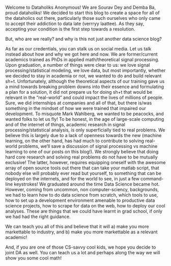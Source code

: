 <!--
.. title: About Us
.. slug: about-us
.. date: 2015-07-29 10:35:38 UTC-07:00
.. tags:
.. category:
.. link:
.. description:
.. type: text
-->

Welcome to Dataholiks Anonymous! We are Sourav Dey and Demba Ba, proud dataholiks!  We decided to start this blog to create a space for all of the dataholics out there, particularly those such ourselves who only came to accept their addiction to data late (verrryy laattee). As they say, accepting your condition is the first step towards a resolution.

But, who are we really? and why is this not just another data science blog?

As far as our credentials, you can stalk us on social media. Let us talk instead about how and why we got here and now. We are former/current academics trained as PhDs in applied math/theoretical signal processing. Upon graduation, a number of things were clear to us: we love signal processing/statistical modeling, we love data, but most importantly, whether we decided to stay in academia or not, we wanted to do and build relevant sh+t. Unfortunately, although the theoretical aspects of our training gave us a mind towards breaking problem downs into their essence and formulating a plan for a solution, it did not prepare us for doing sh+t that would be relevant in the “real-world” and could impact the lives of millions of people. Sure, we did internships at companies and all of that, but there is/was something in the mindset of how we were trained that impaired our development. To misquote Mark Wahlberg, we wanted to be peacocks, and wanted folks to let us fly! To be honest, in the age of large-scale computing and of the internet of things, academic research in signal processing/statistical analysis, is only superficially tied to real problems. We believe this is largely due to a lack of openness towards the new (machine learning, on the other hand, has had much to contribute to solving real-world problems, we’ll save a discussion of signal processing vs machine learning to one of our posts on this blog!). We strongly believe that doing hard core research and solving real problems do not have to be mutually exclusive! The latter, however, requires equipping oneself with the awesome array of open source tools out there that can take your matlab script, that nobody else will probably ever read but yourself, to something that can be deployed on the internets, and for the world to see, in just a few command-line keystrokes! We graduated around the time Data Science became hot. However, coming from uncommon, non computer-sciency, backgrounds, we had to learn how to do data science from scratch, which tools to use, how to set up a development environment amenable to productive data science projects, how to scrape for data on the web, how to deploy our cool analyses. These are things that we could have learnt in grad school, if only we had had the right guidance.

We can teach you all of this and believe that it will a) make you more markettable to industry, and b) make you more markettable as a relevant academic!

And, if you are one of those CS-savvy cool kids, we hope you decide to joint DA as well. You can teach us a lot and perhaps along the way we will show you some cool math!
